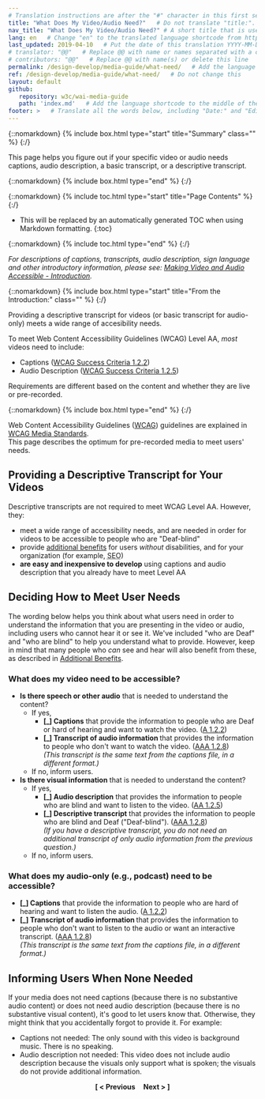 ```yaml
---
# Translation instructions are after the "#" character in this first section. They are comments that do not show up in the web page. You do not need to translate the instructions after #.
title: "What Does My Video/Audio Need?"   # Do not translate "title:". Do translate the text after "title:".
nav_title: "What Does My Video/Audio Need?" # A short title that is used in the navigation
lang: en   # Change "en" to the translated language shortcode from https://www.iana.org/assignments/language-subtag-registry/language-subtag-registry
last_updated: 2019-04-10   # Put the date of this translation YYYY-MM-DD (with month in the middle)
# translator: "@@"   # Replace @@ with name or names separated with a comma
# contributors: "@@"   # Replace @@ with name(s) or delete this line
permalink: /design-develop/media-guide/what-need/   # Add the language shortcode to the end; for example /fundamentals/accessibility-intro/fr
ref: /design-develop/media-guide/what-need/   # Do not change this
layout: default
github:
   repository: w3c/wai-media-guide
   path: 'index.md'   # Add the language shortcode to the middle of the filename, for example index.fr.md
footer: >   # Translate all the words below, including "Date:" and "Editor:". 
---
```


{::nomarkdown}
{% include box.html type="start" title="Summary" class="" %}
{:/}

This page helps you figure out if your specific video or audio needs captions, audio description, a basic transcript, or a descriptive transcript.

{::nomarkdown}
{% include box.html type="end" %}
{:/}

{::nomarkdown}
{% include toc.html type="start" title="Page Contents" %}
{:/}

- This will be replaced by an automatically generated TOC when using Markdown formatting.
{:toc}

{::nomarkdown}
{% include toc.html type="end" %}
{:/}

<p><em>For descriptions of captions, transcripts, audio description, sign language and other introductory information, please see: <a href="#intro">Making Video and Audio Accessible - Introduction</a>.</em></p>

{::nomarkdown}
{% include box.html type="start" title="From the Introduction:" class="" %}
{:/}

<p>Providing a descriptive transcript for videos (or basic transcript for audio-only) meets a wide range of accesibility needs.</p>
<p>To meet Web Content Accessibility Guidelines (WCAG) Level AA, <em>most</em> videos need to include:</p>
<ul>
  <li>Captions (<a href="https://www.w3.org/WAI/WCAG21/Understanding/captions-prerecorded">WCAG Success Criteria 1.2.2</a>)</li>
  <li>Audio Description (<a href="https://www.w3.org/WAI/WCAG21/Understanding/audio-description-prerecorded">WCAG Success Criteria 1.2.5</a>)</li>
</ul>
<p>Requirements are different based on the content and whether they are live or pre-recorded.</p>

{::nomarkdown}
{% include box.html type="end" %}
{:/}

<p>Web Content Accessibility Guidelines (<a href="https://www.w3.org/WAI/standards-guidelines/wcag/">WCAG</a>) guidelines are explained in <a href="@@">WCAG Media Standards</a>.<br>This page describes the optimum for pre-recorded media to meet users' needs.</p>

## Providing a Descriptive Transcript for Your Videos
<p>Descriptive transcripts are not required to meet WCAG Level AA. However, they:</p>
<ul>
  <li>meet a wide range of accessibility needs, and are needed in order for videos to be accessible to people who are &quot;Deaf-blind&quot;</li>
  <li>provide <a href="@@#benefits">additional benefits</a> for users <em>without</em> disabilities, and for your organization (for example, <abbr title="search engine optimization"> SEO</abbr>)</li>
  <li><strong>are easy and inexpensive to develop</strong> using captions and audio description that you already have to meet Level AA</li>
</ul>

## Deciding How to Meet User Needs
<p>The wording below helps you think about what users need in order to understand the information that you are presenting in the video or audio, including users who cannot hear it or see it. We've included &quot;who are Deaf&quot; and &quot;who are blind&quot; to help you understand what to provide. However, keep in mind that many people who <em>can</em> see and hear will also benefit from these, as described in <a href="@@#@@">Additional Benefits</a>.</p>

### What does my video need to be accessible?
<ul>
  <li><strong>Is there speech or other audio</strong> that is needed to understand the content?
    <ul>
      <li> If yes,
        <ul>
          <li><strong>[_] Captions</strong> that provide the information to people who are Deaf or hard of hearing and want to watch the video. (<a href="https://www.w3.org/WAI/WCAG21/Understanding/captions-prerecorded">A 1.2.2</a>)</li>
          <li><strong>[_] Transcript of audio information </strong> that provides the information to people who don't want to watch the video. (<a href="https://www.w3.org/TR/UNDERSTANDING-WCAG20/media-equiv-text-doc">AAA 1.2.8</a>)<br><em>(This transcript is the same text from the captions file, in a different format.)</em></li>
        </ul>
      </li>
      <li>If no, inform users.</li>
    </ul>
  </li>
  <li><strong>Is there visual information</strong> that is needed to understand the content?
    <ul>
      <li>If yes,
        <ul>
          <li><strong>[_] Audio description</strong> that provides the information to people who are blind and want to listen to the video. (<a href="https://www.w3.org/WAI/WCAG21/Understanding/audio-description-prerecorded">AA 1.2.5</a>)</li>
          <li><strong>[_] Descriptive transcript</strong> that provides the information to people who are blind and Deaf (&quot;Deaf-blind&quot;). (<a href="https://www.w3.org/TR/UNDERSTANDING-WCAG20/media-equiv-text-doc">AAA 1.2.8</a>)<br><em>(If you have a descriptive transcript, you do not need an additional transcript of only audio information from the previous question.)</em></li>
        </ul>
      </li>
      <li>If no, inform users.</li>
    </ul>
  </li>
</ul>

### What does my audio-only (e.g., podcast) need to be accessible?
<ul>
  <li><strong>[_] Captions</strong> that provide the information to people who are hard of hearing and want to listen the audio. (<a href="https://www.w3.org/WAI/WCAG21/Understanding/captions-prerecorded">A 1.2.2</a>)</li>
  <li><strong>[_] Transcript of audio information </strong> that provides the information to people who don't want to listen to the audio or want an interactive transcript. (<a href="https://www.w3.org/TR/UNDERSTANDING-WCAG20/media-equiv-text-doc">AAA 1.2.8</a>)<br><em>(This transcript is the same text from the captions file, in a different format.)</em></li>
</ul>

## Informing Users When None Needed
<p> If your media does not need captions (because there is no substantive audio content) or does not need audio description (because there is no substantive visual content), it's good to let users know that. Otherwise, they might think that you accidentally forgot to provide it. For example:</p>
<ul>
  <li>Captions not needed: The only sound with this video is background music. There is no speaking.</li>
  <li>Audio description not needed: This video does not include audio description because the visuals only support what is spoken; the visuals do not provide additional information.</li>
</ul>

<p style="text-align:center"><strong>[ < Previous &nbsp;&nbsp;&nbsp; Next > ]</strong></p>
